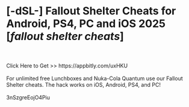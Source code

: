 # [-dSL-] Fallout Shelter Cheats for Android, PS4, PC and iOS 2025 [*fallout shelter cheats*]
<br>
<br>Click Here to Get >> https://appbitly.com/uxHKU

<br>
<br>For unlimited free Lunchboxes and Nuka-Cola Quantum use our Fallout Shelter cheats. The hack works on iOS, Android, PS4, and PC!
<br>
<br>3nSzgreEojO4Piu

